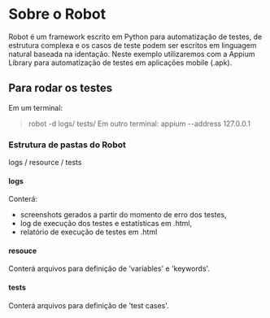 # Sobre o Robot
Robot é um framework escrito em Python para automatização de testes, de estrutura complexa e os casos de teste podem ser escritos em linguagem natural baseada na identação.
Neste exemplo utilizaremos com a Appium Library para automatização de testes em aplicações mobile (.apk).

## Para rodar os testes
Em um terminal:
> robot -d logs/ tests/
Em outro terminal:
> appium --address 127.0.0.1

### Estrutura de pastas do Robot
logs / resource / tests

#### logs
Conterá:
- screenshots gerados a partir do momento de erro dos testes, 
- log de execução dos testes e estatísticas em .html, 
- relatório de execução de testes em .html

#### resouce
Conterá arquivos para definição de 'variables' e 'keywords'.

#### tests
Conterá arquivos para definição de 'test cases'.
